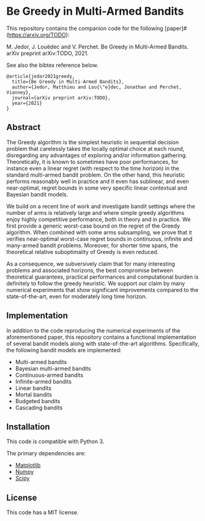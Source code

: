 # Be Greedy in Multi-Armed Bandits

This repository contains the companion code for the following [paper]#(https://arxiv.org/TODO):

M. Jedor, J. Louëdec and V. Perchet. Be Greedy in Multi-Armed Bandits. arXiv preprint arXiv:TODO, 2021.

See also the bibtex reference below.

```
@article{jedor2021greedy,
  title={Be Greedy in Multi-Armed Bandits},
  author={Jedor, Matthieu and Lou{\"e}dec, Jonathan and Perchet, Vianney},
  journal={arXiv preprint arXiv:TODO},
  year={2021}
}
```

## Abstract

The Greedy algorithm is the simplest heuristic in sequential decision problem that carelessly takes the locally optimal choice at each round, disregarding any advantages of exploring and/or information gathering. Theoretically, it is known to sometimes have poor performances, for instance even a linear regret (with respect to the time horizon) in the standard multi-armed bandit problem. On the other hand, this heuristic performs reasonably well in practice and it even has sublinear, and even near-optimal, regret bounds in some very specific  linear contextual and Bayesian bandit models.

We build on a recent line of work and investigate bandit settings where the number of arms is relatively large and where simple greedy algorithms enjoy highly competitive performance, both in theory and in practice. We first provide a generic worst-case bound on the regret of the Greedy algorithm. When combined with some arms subsampling, we prove that it verifies near-optimal worst-case regret bounds in continuous, infinite and many-armed bandit problems. Moreover, for shorter time spans, the theoretical relative suboptimality of Greedy is even reduced.

As a consequence, we subversively claim that for many interesting problems and associated horizons, the best compromise between theoretical guarantees, practical performances and computational burden is definitely to follow the greedy heuristic. We support our claim by many numerical experiments that show significant improvements compared to the state-of-the-art, even for moderately long time horizon. 

## Implementation

In addition to the code reproducing the numerical experiments of the aforementioned paper, this repository contains a functional implementation of several bandit models along with state-of-the-art algorithms. Specifically, the following bandit models are implemented:

- Multi-armed bandits
- Bayesian multi-armed bandits
- Continuous-armed bandits
- Infinite-armed bandits
- Linear bandits
- Mortal bandits
- Budgeted bandits
- Cascading bandits

## Installation

This code is compatible with Python 3. 

The primary dependencies are:

* [Matplotlib](https://matplotlib.org/)
* [Numpy](https://numpy.org/)  
* [Scipy](https://www.scipy.org/)

## License

This code has a MIT license.
